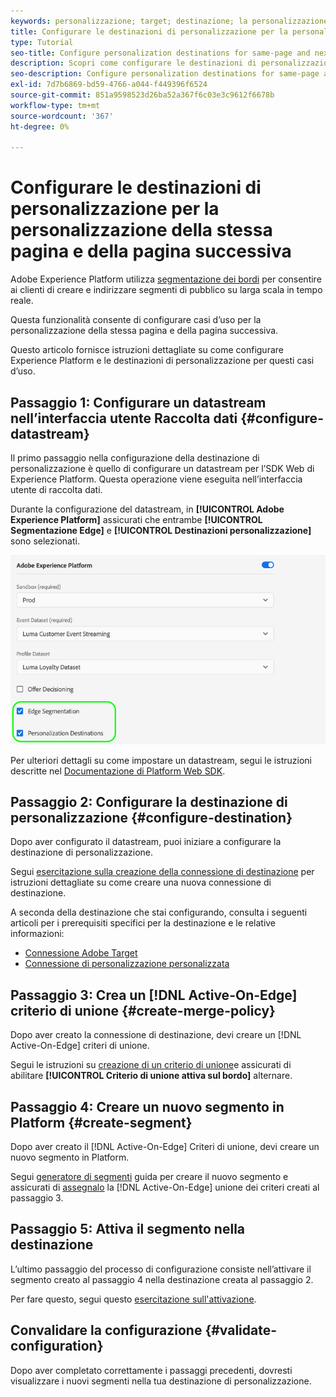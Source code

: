 ```yaml
---
keywords: personalizzazione; target; destinazione; la personalizzazione delle destinazioni; configurare le destinazioni di personalizzazione; stessa pagina; pagina successiva;
title: Configurare le destinazioni di personalizzazione per la personalizzazione della stessa pagina e della pagina successiva
type: Tutorial
seo-title: Configure personalization destinations for same-page and next-page personalization.
description: Scopri come configurare le destinazioni di personalizzazione per la personalizzazione della stessa pagina e della pagina successiva.
seo-description: Configure personalization destinations for same-page and next-page personalization.
exl-id: 7d7b6869-bd59-4766-a044-f449396f6524
source-git-commit: 851a9598523d26ba52a367f6c03e3c9612f6678b
workflow-type: tm+mt
source-wordcount: '367'
ht-degree: 0%

---
```


# Configurare le destinazioni di personalizzazione per la personalizzazione della stessa pagina e della pagina successiva

Adobe Experience Platform utilizza [segmentazione dei bordi](../../segmentation/ui/edge-segmentation.md) per consentire ai clienti di creare e indirizzare segmenti di pubblico su larga scala in tempo reale.

Questa funzionalità consente di configurare casi d’uso per la personalizzazione della stessa pagina e della pagina successiva.

Questo articolo fornisce istruzioni dettagliate su come configurare Experience Platform e le destinazioni di personalizzazione per questi casi d’uso.

## Passaggio 1: Configurare un datastream nell’interfaccia utente Raccolta dati {#configure-datastream}

Il primo passaggio nella configurazione della destinazione di personalizzazione è quello di configurare un datastream per l’SDK Web di Experience Platform. Questa operazione viene eseguita nell’interfaccia utente di raccolta dati.

Durante la configurazione del datastream, in **[!UICONTROL Adobe Experience Platform]** assicurati che entrambe **[!UICONTROL Segmentazione Edge]** e **[!UICONTROL Destinazioni personalizzazione]** sono selezionati.

![Configurazione di Datastream](../assets/ui/configure-personalization-destinations/datastream-config.png)

Per ulteriori dettagli su come impostare un datastream, segui le istruzioni descritte nel [Documentazione di Platform Web SDK](../../edge/fundamentals/datastreams.md).

## Passaggio 2: Configurare la destinazione di personalizzazione {#configure-destination}

Dopo aver configurato il datastream, puoi iniziare a configurare la destinazione di personalizzazione.

Segui [esercitazione sulla creazione della connessione di destinazione](../ui/connect-destination.md) per istruzioni dettagliate su come creare una nuova connessione di destinazione.

A seconda della destinazione che stai configurando, consulta i seguenti articoli per i prerequisiti specifici per la destinazione e le relative informazioni:

* [Connessione Adobe Target](../catalog/personalization/adobe-target-connection.md)
* [Connessione di personalizzazione personalizzata](../catalog/personalization/custom-personalization.md)

## Passaggio 3: Crea un [!DNL Active-On-Edge] criterio di unione {#create-merge-policy}

Dopo aver creato la connessione di destinazione, devi creare un [!DNL Active-On-Edge] criteri di unione.

Segui le istruzioni su [creazione di un criterio di unione](../../profile/merge-policies/ui-guide.md#create-a-merge-policy)e assicurati di abilitare **[!UICONTROL Criterio di unione attiva sul bordo]** alternare.

## Passaggio 4: Creare un nuovo segmento in Platform {#create-segment}

Dopo aver creato il [!DNL Active-On-Edge] Criteri di unione, devi creare un nuovo segmento in Platform.

Segui [generatore di segmenti](../../segmentation/ui/segment-builder.md) guida per creare il nuovo segmento e assicurati di [assegnalo](../../segmentation/ui/segment-builder.md#merge-policies) la [!DNL Active-On-Edge] unione dei criteri creati al passaggio 3.

## Passaggio 5: Attiva il segmento nella destinazione

L’ultimo passaggio del processo di configurazione consiste nell’attivare il segmento creato al passaggio 4 nella destinazione creata al passaggio 2.

Per fare questo, segui questo [esercitazione sull&#39;attivazione](../ui/activate-profile-request-destinations.md).

## Convalidare la configurazione {#validate-configuration}

Dopo aver completato correttamente i passaggi precedenti, dovresti visualizzare i nuovi segmenti nella tua destinazione di personalizzazione.
